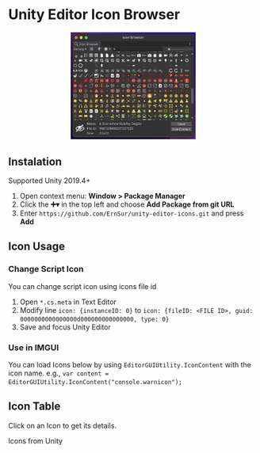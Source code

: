 # Unity Editor Icon Browser
<p align="center"><img  src="Documentation~/ToolImage.png" width="50%"></p>

## Instalation
Supported Unity 2019.4+
1. Open context menu: __Window > Package Manager__
2. Click the __➕▾__ in the top left and choose __Add Package from git URL__
3. Enter `https://github.com/ErnSur/unity-editor-icons.git` and press __Add__

## Icon Usage
### Change Script Icon
You can change script icon using icons file id
1. Open `*.cs.meta` in Text Editor
2. Modify line `icon: {instanceID: 0}` to `icon: {fileID: <FILE ID>, guid: 0000000000000000d000000000000000, type: 0}`
3. Save and focus Unity Editor
### Use in IMGUI
You can load Icons below by using `EditorGUIUtility.IconContent` with the icon name.
e.g., `var content = EditorGUIUtility.IconContent("console.warnicon");`

## Icon Table
Click on an Icon to get its details.

Icons from Unity <UnityVersion>
